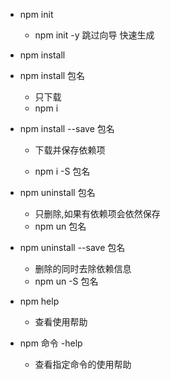 - npm init
  
  - npm init -y 跳过向导 快速生成
- npm install
- npm install 包名

  - 只下载
  - npm i
- npm install --save 包名

  - 下载并保存依赖项

  - npm i -S 包名
- npm uninstall 包名
	- 只删除,如果有依赖项会依然保存
	- npm un 包名
-	npm uninstall --save 包名
	-	删除的同时去除依赖信息
	-	npm un -S 包名
-	npm help
	-	查看使用帮助

- npm 命令 -help
  + 查看指定命令的使用帮助



